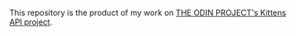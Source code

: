 This repository is the product of my work on [THE ODIN PROJECT's Kittens API project](https://www.theodinproject.com/lessons/ruby-on-rails-kittens-api).
